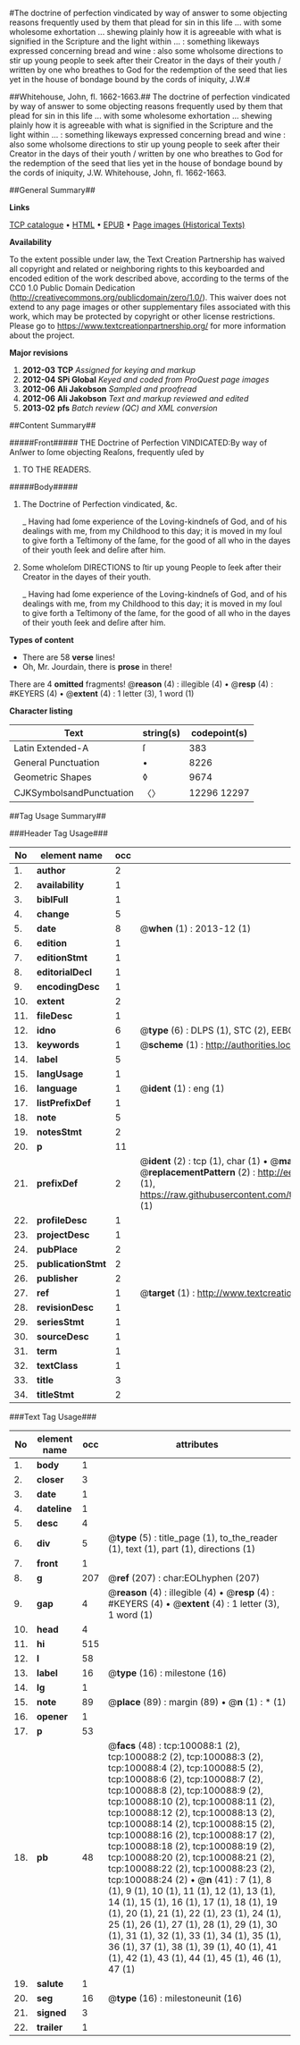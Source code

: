 #The doctrine of perfection vindicated by way of answer to some objecting reasons frequently used by them that plead for sin in this life ... with some wholesome exhortation ... shewing plainly how it is agreeable with what is signified in the Scripture and the light within ... : something likeways expressed concerning bread and wine : also some wholsome directions to stir up young people to seek after their Creator in the days of their youth / written by one who breathes to God for the redemption of the seed that lies yet in the house of bondage bound by the cords of iniquity, J.W.#

##Whitehouse, John, fl. 1662-1663.##
The doctrine of perfection vindicated by way of answer to some objecting reasons frequently used by them that plead for sin in this life ... with some wholesome exhortation ... shewing plainly how it is agreeable with what is signified in the Scripture and the light within ... : something likeways expressed concerning bread and wine : also some wholsome directions to stir up young people to seek after their Creator in the days of their youth / written by one who breathes to God for the redemption of the seed that lies yet in the house of bondage bound by the cords of iniquity, J.W.
Whitehouse, John, fl. 1662-1663.

##General Summary##

**Links**

[TCP catalogue](http://www.ota.ox.ac.uk/tcp/)  • 
[HTML](http://tei.it.ox.ac.uk/tcp/Texts-HTML/free/A65/A65908.html)  • 
[EPUB](http://tei.it.ox.ac.uk/tcp/Texts-EPUB/free/A65/A65908.epub) • 
[Page images (Historical Texts)](https://historicaltexts.jisc.ac.uk/eebo-13541718e)

**Availability**

To the extent possible under law, the Text Creation Partnership has waived all copyright and related or neighboring rights to this keyboarded and encoded edition of the work described above, according to the terms of the CC0 1.0 Public Domain Dedication (http://creativecommons.org/publicdomain/zero/1.0/). This waiver does not extend to any page images or other supplementary files associated with this work, which may be protected by copyright or other license restrictions. Please go to https://www.textcreationpartnership.org/ for more information about the project.

**Major revisions**

1. __2012-03__ __TCP__ *Assigned for keying and markup*
1. __2012-04__ __SPi Global__ *Keyed and coded from ProQuest page images*
1. __2012-06__ __Ali Jakobson__ *Sampled and proofread*
1. __2012-06__ __Ali Jakobson__ *Text and markup reviewed and edited*
1. __2013-02__ __pfs__ *Batch review (QC) and XML conversion*

##Content Summary##

#####Front#####
THE Doctrine of Perfection VINDICATED:By way of Anſwer to ſome objecting Reaſons, frequently uſed by
1. TO THE READERS.

#####Body#####

1. The Doctrine of Perfection vindicated, &c.

    _ Having had ſome experience of the Loving-kindneſs of God, and of his dealings with me, from my Childhood to this day; it is moved in my ſoul to give forth a Teſtimony of the ſame, for the good of all who in the dayes of their youth ſeek and deſire after him.

1. Some wholeſom DIRECTIONS to ſtir up young People to ſeek after their Creator in the dayes of their youth.

    _ Having had ſome experience of the Loving-kindneſs of God, and of his dealings with me, from my Childhood to this day; it is moved in my ſoul to give forth a Teſtimony of the ſame, for the good of all who in the dayes of their youth ſeek and deſire after him.

**Types of content**

  * There are 58 **verse** lines!
  * Oh, Mr. Jourdain, there is **prose** in there!

There are 4 **omitted** fragments! 
 @__reason__ (4) : illegible (4)  •  @__resp__ (4) : #KEYERS (4)  •  @__extent__ (4) : 1 letter (3), 1 word (1)

**Character listing**


|Text|string(s)|codepoint(s)|
|---|---|---|
|Latin Extended-A|ſ|383|
|General Punctuation|•|8226|
|Geometric Shapes|◊|9674|
|CJKSymbolsandPunctuation|〈〉|12296 12297|

##Tag Usage Summary##

###Header Tag Usage###

|No|element name|occ|attributes|
|---|---|---|---|
|1.|__author__|2||
|2.|__availability__|1||
|3.|__biblFull__|1||
|4.|__change__|5||
|5.|__date__|8| @__when__ (1) : 2013-12 (1)|
|6.|__edition__|1||
|7.|__editionStmt__|1||
|8.|__editorialDecl__|1||
|9.|__encodingDesc__|1||
|10.|__extent__|2||
|11.|__fileDesc__|1||
|12.|__idno__|6| @__type__ (6) : DLPS (1), STC (2), EEBO-CITATION (1), OCLC (1), VID (1)|
|13.|__keywords__|1| @__scheme__ (1) : http://authorities.loc.gov/ (1)|
|14.|__label__|5||
|15.|__langUsage__|1||
|16.|__language__|1| @__ident__ (1) : eng (1)|
|17.|__listPrefixDef__|1||
|18.|__note__|5||
|19.|__notesStmt__|2||
|20.|__p__|11||
|21.|__prefixDef__|2| @__ident__ (2) : tcp (1), char (1)  •  @__matchPattern__ (2) : ([0-9\-]+):([0-9IVX]+) (1), (.+) (1)  •  @__replacementPattern__ (2) : http://eebo.chadwyck.com/downloadtiff?vid=$1&page=$2 (1), https://raw.githubusercontent.com/textcreationpartnership/Texts/master/tcpchars.xml#$1 (1)|
|22.|__profileDesc__|1||
|23.|__projectDesc__|1||
|24.|__pubPlace__|2||
|25.|__publicationStmt__|2||
|26.|__publisher__|2||
|27.|__ref__|1| @__target__ (1) : http://www.textcreationpartnership.org/docs/. (1)|
|28.|__revisionDesc__|1||
|29.|__seriesStmt__|1||
|30.|__sourceDesc__|1||
|31.|__term__|1||
|32.|__textClass__|1||
|33.|__title__|3||
|34.|__titleStmt__|2||


###Text Tag Usage###

|No|element name|occ|attributes|
|---|---|---|---|
|1.|__body__|1||
|2.|__closer__|3||
|3.|__date__|1||
|4.|__dateline__|1||
|5.|__desc__|4||
|6.|__div__|5| @__type__ (5) : title_page (1), to_the_reader (1), text (1), part (1), directions (1)|
|7.|__front__|1||
|8.|__g__|207| @__ref__ (207) : char:EOLhyphen (207)|
|9.|__gap__|4| @__reason__ (4) : illegible (4)  •  @__resp__ (4) : #KEYERS (4)  •  @__extent__ (4) : 1 letter (3), 1 word (1)|
|10.|__head__|4||
|11.|__hi__|515||
|12.|__l__|58||
|13.|__label__|16| @__type__ (16) : milestone (16)|
|14.|__lg__|1||
|15.|__note__|89| @__place__ (89) : margin (89)  •  @__n__ (1) : * (1)|
|16.|__opener__|1||
|17.|__p__|53||
|18.|__pb__|48| @__facs__ (48) : tcp:100088:1 (2), tcp:100088:2 (2), tcp:100088:3 (2), tcp:100088:4 (2), tcp:100088:5 (2), tcp:100088:6 (2), tcp:100088:7 (2), tcp:100088:8 (2), tcp:100088:9 (2), tcp:100088:10 (2), tcp:100088:11 (2), tcp:100088:12 (2), tcp:100088:13 (2), tcp:100088:14 (2), tcp:100088:15 (2), tcp:100088:16 (2), tcp:100088:17 (2), tcp:100088:18 (2), tcp:100088:19 (2), tcp:100088:20 (2), tcp:100088:21 (2), tcp:100088:22 (2), tcp:100088:23 (2), tcp:100088:24 (2)  •  @__n__ (41) : 7 (1), 8 (1), 9 (1), 10 (1), 11 (1), 12 (1), 13 (1), 14 (1), 15 (1), 16 (1), 17 (1), 18 (1), 19 (1), 20 (1), 21 (1), 22 (1), 23 (1), 24 (1), 25 (1), 26 (1), 27 (1), 28 (1), 29 (1), 30 (1), 31 (1), 32 (1), 33 (1), 34 (1), 35 (1), 36 (1), 37 (1), 38 (1), 39 (1), 40 (1), 41 (1), 42 (1), 43 (1), 44 (1), 45 (1), 46 (1), 47 (1)|
|19.|__salute__|1||
|20.|__seg__|16| @__type__ (16) : milestoneunit (16)|
|21.|__signed__|3||
|22.|__trailer__|1||
